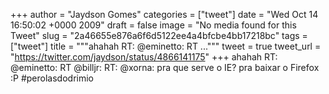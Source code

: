 
+++
author = "Jaydson Gomes"
categories = ["tweet"]
date = "Wed Oct 14 16:50:02 +0000 2009"
draft = false
image = "No media found for this Tweet"
slug = "2a46655e876a6f6d5122ee4a4bfcbe4bb17218bc"
tags = ["tweet"]
title = """ahahah RT: @eminetto: RT ..."""
tweet = true
tweet_url = "https://twitter.com/jaydson/status/4866141175"
+++
ahahah RT: @eminetto: RT @billjr: RT: @xorna: pra que serve o IE? pra baixar o Firefox :P #perolasdodrimio
